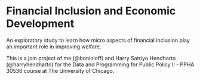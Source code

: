 # Financial Inclusion and Economic Development

An exploratory study to learn how micro aspects of financial inclusion play an important role in improving welfare.

This is a join project of me (@bonioloff) and Harry Satriyo Hendharto (@harryhendharto) for the Data and Programming for Public Policy II - PPHA 30536 course at The University of Chicago.

